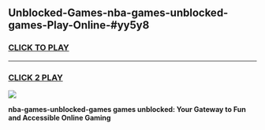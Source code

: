 
## Unblocked-Games-nba-games-unblocked-games-Play-Online-#yy5y8
<h3>
<a href="https://premium.freeplayer.one?title=nba-games-unblocked-games&ref=27F">CLICK TO PLAY</a></h3>
<hr>

<h3>
<a href="https://premium.freeplayer.one?title=nba-games-unblocked-games&ref=27F">CLICK 2 PLAY</a>
  
</h3>

<a href="https://premium.freeplayer.one?title=nba-games-unblocked-games&ref=27F"><img src="https://clearcache.store/games.png"></a>


**nba-games-unblocked-games games unblocked: Your Gateway to Fun and Accessible Online Gaming**
